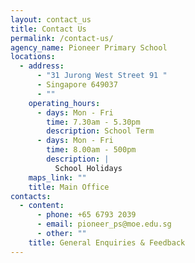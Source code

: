 ```yaml
---
layout: contact_us
title: Contact Us
permalink: /contact-us/
agency_name: Pioneer Primary School
locations:
  - address:
      - "31 Jurong West Street 91 "
      - Singapore 649037
      - ""
    operating_hours:
      - days: Mon - Fri
        time: 7.30am - 5.30pm
        description: School Term
      - days: Mon - Fri
        time: 8.00am - 500pm
        description: |
          School Holidays
    maps_link: ""
    title: Main Office
contacts:
  - content:
      - phone: +65 6793 2039
      - email: pioneer_ps@moe.edu.sg
      - other: ""
    title: General Enquiries & Feedback
---
```

